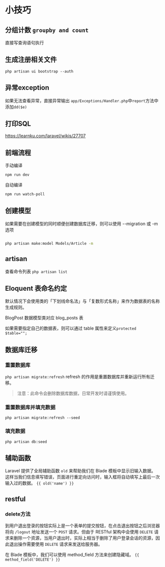 # 小技巧

## 分组计数 `groupby and count`

直接写查询语句执行

## 生成注册相关文件

`php artisan ui bootstrap --auth`

## 异常exception

如果无法查看异常，直接异常输出
`app/Exceptions/Handler.php`中`report`方法中添加`dd($e)`

## 打印SQL

<https://learnku.com/laravel/wikis/27707>

## 前端流程

手动编译

```bash
npm run dev
```

自动编译

```bash
npm run watch-poll
```

## 创建模型

如果需要在创建模型的同时顺便创建数据库迁移，则可以使用 --migration 或 -m 选项

```bash

php artisan make:model Models/Article -m
```

## artisan

查看命令列表
`php artisan list`

## Eloquent 表命名约定

默认情况下会使用类的「下划线命名法」与「复数形式名称」来作为数据表的名称生成规则。

BlogPost 数据模型类对应 blog_posts 表

如果需要指定自己的数据表，则可以通过 table 属性来定义`protected $table="";`

## 数据库迁移

### 重置数据库

`php artisan migrate:refresh`
refresh 的作用是重置数据库并重新运行所有迁移。

>注意：此命令会删除数据库数据，日常开发时请谨慎使用。

### 重置数据库并填充数据

`php artisan migrate:refresh --seed`

### 填充数据

`php artisan db:seed`

## 辅助函数

Laravel 提供了全局辅助函数 `old` 来帮助我们在 Blade 模板中显示旧输入数据。这样当我们信息填写错误，页面进行重定向访问时，输入框将自动填写上最后一次输入过的数据。
`{{ old('name') }}`

## restful

### delete方法

到用户退出登录的按钮实际上是一个表单的提交按钮，在点击退出按钮之后浏览器将向 `/logout` 地址发送一个 `POST` 请求。但由于 RESTful 架构中会使用 `DELETE` 请求来删除一个资源，当用户退出时，实际上相当于删除了用户登录会话的资源，因此退出操作需要使用 `DELETE` 请求来发送给服务器。

在 Blade 模板中，我们可以使用 method_field 方法来创建隐藏域。
`{{ method_field('DELETE') }}`
